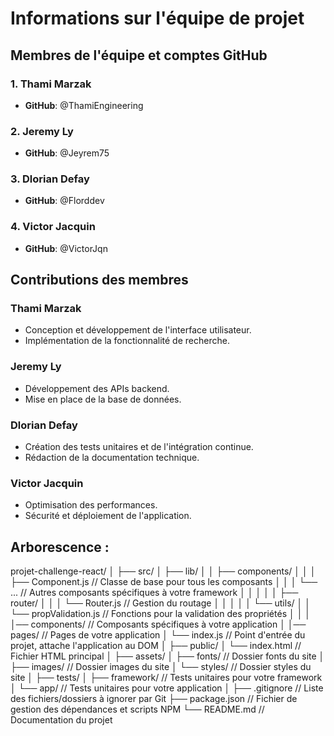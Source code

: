 # Informations sur l'équipe de projet

## Membres de l'équipe et comptes GitHub

### 1. Thami Marzak
- **GitHub**: @ThamiEngineering

### 2. Jeremy Ly
- **GitHub**: @Jeyrem75

### 3. Dlorian Defay
- **GitHub**: @Florddev

### 4. Victor Jacquin
- **GitHub**: @VictorJqn

## Contributions des membres

### Thami Marzak
- Conception et développement de l'interface utilisateur.
- Implémentation de la fonctionnalité de recherche.

### Jeremy Ly
- Développement des APIs backend.
- Mise en place de la base de données.

### Dlorian Defay
- Création des tests unitaires et de l'intégration continue.
- Rédaction de la documentation technique.

### Victor Jacquin
- Optimisation des performances.
- Sécurité et déploiement de l'application.

## Arborescence :
projet-challenge-react/
│
├── src/
│   ├── lib/
│   │   ├── components/
│   │   │   ├── Component.js // Classe de base pour tous les composants
│   │   │   └── ... // Autres composants spécifiques à votre framework
│   │   │
│   │   ├── router/
│   │   │   └── Router.js // Gestion du routage
│   │   │
│   │   └── utils/
│   │       └── propValidation.js // Fonctions pour la validation des propriétés
│   │
│   │── components/ // Composants spécifiques à votre application
│   │── pages/ // Pages de votre application
│   └── index.js // Point d'entrée du projet, attache l'application au DOM
│
├── public/
│   └── index.html // Fichier HTML principal
│
├── assets/
│   ├── fonts/ // Dossier fonts du site
│   ├── images/ // Dossier images du site
│   └── styles/ // Dossier styles du site
│
├── tests/
│   ├── framework/ // Tests unitaires pour votre framework
│   └── app/ // Tests unitaires pour votre application
│
├── .gitignore // Liste des fichiers/dossiers à ignorer par Git
├── package.json // Fichier de gestion des dépendances et scripts NPM
└── README.md // Documentation du projet
